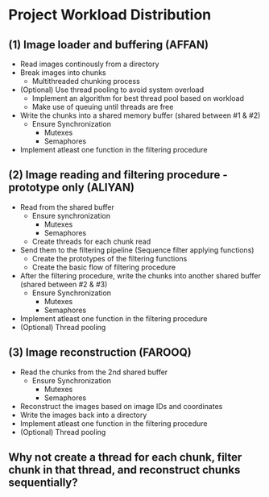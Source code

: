 # Project Workload Distribution

## (1) Image loader and buffering (AFFAN)
  - Read images continously from a directory
  - Break images into chunks
    - Multithreaded chunking process
  - (Optional) Use thread pooling to avoid system overload
    - Implement an algorithm for best thread pool based on workload 
    - Make use of queuing until threads are free
  - Write the chunks into a shared memory buffer (shared between #1 & #2)
    - Ensure Synchronization
      - Mutexes
      - Semaphores
  - Implement atleast one function in the filtering procedure 
## (2) Image reading and filtering procedure - prototype only (ALIYAN)
  - Read from the shared buffer
    - Ensure synchronization
      - Mutexes
      - Semaphores
    - Create threads for each chunk read
  - Send them to the filtering pipeline (Sequence filter applying functions)
      - Create the prototypes of the filtering functions
      - Create the basic flow of filtering procedure
  - After the filtering procedure, write the chunks into another shared buffer (shared between #2 & #3)
    - Ensure Synchronization
      - Mutexes
      - Semaphores
  - Implement atleast one function in the filtering procedure
  - (Optional) Thread pooling
## (3) Image reconstruction (FAROOQ)
  - Read the chunks from the 2nd shared buffer
    - Ensure Synchronization
      - Mutexes
      - Semaphores
  - Reconstruct the images based on image IDs and coordinates
  - Write the images back into a directory
  - Implement atleast one function in the filtering procedure
  - (Optional) Thread pooling

## Why not create a thread for each chunk, filter chunk in that thread, and reconstruct chunks sequentially? 
